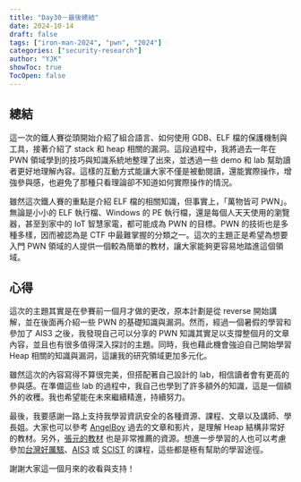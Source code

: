 ```yaml
---
title: "Day30－最後總結"
date: 2024-10-14
draft: false
tags: ["iron-man-2024", "pwn", "2024"]
categories: ["security-research"]
author: "YJK"
showToc: true
TocOpen: false
---
```



## 總結

這一次的鐵人賽從頭開始介紹了組合語言、如何使用 GDB、ELF 檔的保護機制與工具，接著介紹了 stack 和 heap 相關的漏洞。這段過程中，我將過去一年在 PWN 領域學到的技巧與知識系統地整理了出來，並透過一些 demo 和 lab 幫助讀者更好地理解內容。這樣的互動方式能讓大家不僅是被動閱讀，還能實際操作，增強參與感，也避免了那種只看理論卻不知道如何實際操作的情況。

雖然這次鐵人賽的重點是介紹 ELF 檔的相關知識，但事實上，「萬物皆可 PWN」。無論是小小的 ELF 執行檔、Windows 的 PE 執行檔，還是每個人天天使用的瀏覽器，甚至到家中的 IoT 智慧家電，都可能成為 PWN 的目標。PWN 的技術也是多種多樣，因而被認為是 CTF 中最難掌握的分類之一。這次的主題正是希望為想要入門 PWN 領域的人提供一個較為簡單的教材，讓大家能夠更容易地踏進這個領域。

## 心得

這次的主題其實是在參賽前一個月才做的更改，原本計劃是從 reverse 開始講解，並在後面再介紹一些 PWN 的基礎知識與漏洞。然而，經過一個暑假的學習和參加了 AIS3 之後，我發現自己可以分享的 PWN 知識其實足以支撐整個月的文章內容，並且也有很多值得深入探討的主題。同時，我也藉此機會強迫自己開始學習 Heap 相關的知識與漏洞，這讓我的研究領域更加多元化。

雖然這次的內容寫得不算很完美，但搭配著自己設計的 lab，相信讀者會有更高的參與感。在準備這些 lab 的過程中，我自己也學到了許多額外的知識，這是一個額外的收穫。我也希望能在未來繼續精進，持續努力。

最後，我要感謝一路上支持我學習資訊安全的各種資源、課程、文章以及講師、學長姐。大家也可以參考 [AngelBoy](http://angelboy.tw/) 過去的文章和影片，是理解 Heap 結構非常好的教材。另外，[張元的教材](https://github.com/yuawn/NTU-Computer-Security) 也是非常推薦的資源。想進一步學習的人也可以考慮參加[台灣好厲駭](https://www.facebook.com/p/TAIWANHolyHigh-100067003001515/)、[AIS3](https://ais3.org/) 或 [SCIST](https://www.youtube.com/c/OfficialSCIST) 的課程，這些都是極有幫助的學習途徑。

謝謝大家這一個月來的收看與支持！